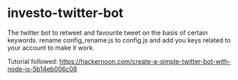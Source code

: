 # investo-twitter-bot

The twitter bot to retweet and favourite tweet on the basis of certain keywords.
rename config_rename.js to config.js and add you keys related to your account to make it work.

Tutorial followed: https://hackernoon.com/create-a-simple-twitter-bot-with-node-js-5b14eb006c08
